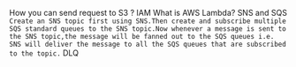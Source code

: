 How you can send request to S3 ?
IAM
What is AWS Lambda?
SNS and SQS 
``` Create an SNS topic first using SNS.Then create and subscribe multiple SQS standard queues to the SNS topic.Now whenever a message is sent to the SNS topic,the message will be fanned out to the SQS queues i.e. SNS will deliver the message to all the SQS queues that are subscribed to the topic. ```
DLQ


